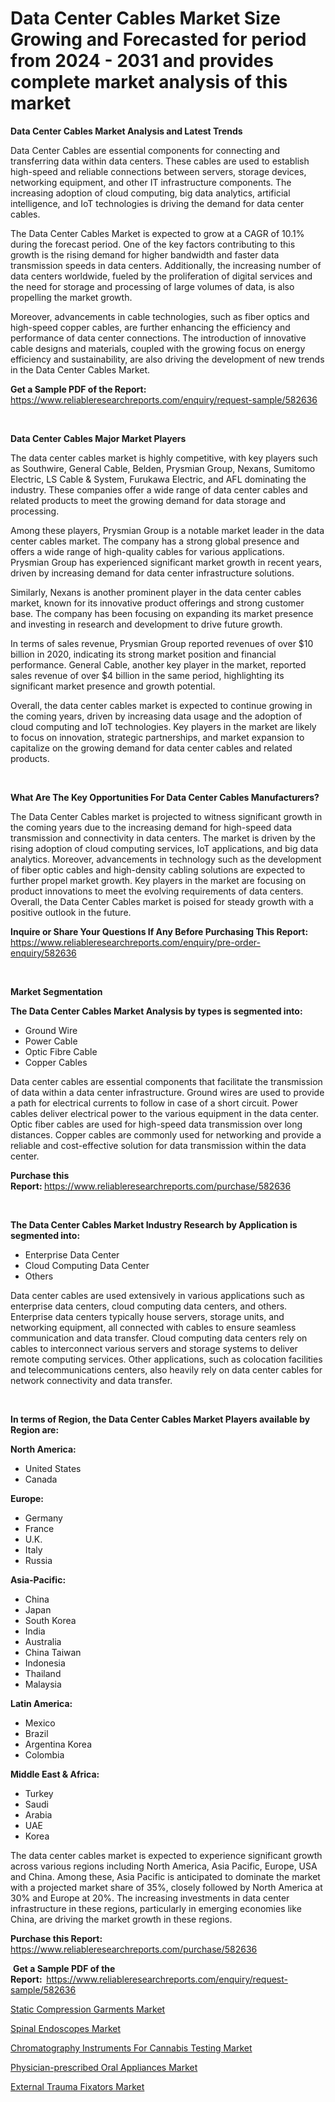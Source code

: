 <p><h1>Data Center Cables Market Size Growing and Forecasted for period from 2024 - 2031 and provides complete market analysis of this market</h1></p><p><strong>Data Center Cables Market Analysis and Latest Trends</strong></p>
<p><p>Data Center Cables are essential components for connecting and transferring data within data centers. These cables are used to establish high-speed and reliable connections between servers, storage devices, networking equipment, and other IT infrastructure components. The increasing adoption of cloud computing, big data analytics, artificial intelligence, and IoT technologies is driving the demand for data center cables.</p><p>The Data Center Cables Market is expected to grow at a CAGR of 10.1% during the forecast period. One of the key factors contributing to this growth is the rising demand for higher bandwidth and faster data transmission speeds in data centers. Additionally, the increasing number of data centers worldwide, fueled by the proliferation of digital services and the need for storage and processing of large volumes of data, is also propelling the market growth.</p><p>Moreover, advancements in cable technologies, such as fiber optics and high-speed copper cables, are further enhancing the efficiency and performance of data center connections. The introduction of innovative cable designs and materials, coupled with the growing focus on energy efficiency and sustainability, are also driving the development of new trends in the Data Center Cables Market.</p></p>
<p><strong>Get a Sample PDF of the Report:&nbsp;</strong> <a href="https://www.reliableresearchreports.com/enquiry/request-sample/582636">https://www.reliableresearchreports.com/enquiry/request-sample/582636</a></p>
<p>&nbsp;</p>
<p><strong>Data Center Cables Major Market Players</strong></p>
<p><p>The data center cables market is highly competitive, with key players such as Southwire, General Cable, Belden, Prysmian Group, Nexans, Sumitomo Electric, LS Cable & System, Furukawa Electric, and AFL dominating the industry. These companies offer a wide range of data center cables and related products to meet the growing demand for data storage and processing.</p><p>Among these players, Prysmian Group is a notable market leader in the data center cables market. The company has a strong global presence and offers a wide range of high-quality cables for various applications. Prysmian Group has experienced significant market growth in recent years, driven by increasing demand for data center infrastructure solutions.</p><p>Similarly, Nexans is another prominent player in the data center cables market, known for its innovative product offerings and strong customer base. The company has been focusing on expanding its market presence and investing in research and development to drive future growth.</p><p>In terms of sales revenue, Prysmian Group reported revenues of over $10 billion in 2020, indicating its strong market position and financial performance. General Cable, another key player in the market, reported sales revenue of over $4 billion in the same period, highlighting its significant market presence and growth potential.</p><p>Overall, the data center cables market is expected to continue growing in the coming years, driven by increasing data usage and the adoption of cloud computing and IoT technologies. Key players in the market are likely to focus on innovation, strategic partnerships, and market expansion to capitalize on the growing demand for data center cables and related products.</p></p>
<p>&nbsp;</p>
<p><strong>What Are The Key Opportunities For Data Center Cables Manufacturers?</strong></p>
<p><p>The Data Center Cables market is projected to witness significant growth in the coming years due to the increasing demand for high-speed data transmission and connectivity in data centers. The market is driven by the rising adoption of cloud computing services, IoT applications, and big data analytics. Moreover, advancements in technology such as the development of fiber optic cables and high-density cabling solutions are expected to further propel market growth. Key players in the market are focusing on product innovations to meet the evolving requirements of data centers. Overall, the Data Center Cables market is poised for steady growth with a positive outlook in the future.</p></p>
<p><strong>Inquire or Share Your Questions If Any Before Purchasing This Report:</strong> <a href="https://www.reliableresearchreports.com/enquiry/pre-order-enquiry/582636">https://www.reliableresearchreports.com/enquiry/pre-order-enquiry/582636</a></p>
<p>&nbsp;</p>
<p><strong>Market Segmentation</strong></p>
<p><strong>The Data Center Cables Market Analysis by types is segmented into:</strong></p>
<p><ul><li>Ground Wire</li><li>Power Cable</li><li>Optic Fibre Cable</li><li>Copper Cables</li></ul></p>
<p><p>Data center cables are essential components that facilitate the transmission of data within a data center infrastructure. Ground wires are used to provide a path for electrical currents to follow in case of a short circuit. Power cables deliver electrical power to the various equipment in the data center. Optic fiber cables are used for high-speed data transmission over long distances. Copper cables are commonly used for networking and provide a reliable and cost-effective solution for data transmission within the data center.</p></p>
<p><strong>Purchase this Report:&nbsp;</strong><a href="https://www.reliableresearchreports.com/purchase/582636">https://www.reliableresearchreports.com/purchase/582636</a></p>
<p>&nbsp;</p>
<p><strong>The Data Center Cables Market Industry Research by Application is segmented into:</strong></p>
<p><ul><li>Enterprise Data Center</li><li>Cloud Computing Data Center</li><li>Others</li></ul></p>
<p><p>Data center cables are used extensively in various applications such as enterprise data centers, cloud computing data centers, and others. Enterprise data centers typically house servers, storage units, and networking equipment, all connected with cables to ensure seamless communication and data transfer. Cloud computing data centers rely on cables to interconnect various servers and storage systems to deliver remote computing services. Other applications, such as colocation facilities and telecommunications centers, also heavily rely on data center cables for network connectivity and data transfer.</p></p>
<p>&nbsp;</p>
<p><strong>In terms of Region, the Data Center Cables Market Players available by Region are:</strong></p>
<p>
    <p> <strong> North America: </strong>
        <ul>
            <li>United States</li>
            <li>Canada</li>
        </ul>
        </p> 
    <p> <strong> Europe: </strong>
        <ul>
            <li>Germany</li>
            <li>France</li>
            <li>U.K.</li>
            <li>Italy</li>
            <li>Russia</li>
        </ul>
        </p> 
    <p> <strong> Asia-Pacific: </strong>
        <ul>
            <li>China</li>
            <li>Japan</li>
            <li>South Korea</li>
            <li>India</li>
            <li>Australia</li>
            <li>China Taiwan</li>
            <li>Indonesia</li>
            <li>Thailand</li>
            <li>Malaysia</li>
        </ul>
        </p> 
    <p> <strong> Latin America: </strong>
        <ul>
            <li>Mexico</li>
            <li>Brazil</li>
            <li>Argentina Korea</li>
            <li>Colombia</li>
        </ul>
        </p> 
    <p> <strong> Middle East & Africa: </strong>
        <ul>
            <li>Turkey</li>
            <li>Saudi</li>
            <li>Arabia</li>
            <li>UAE</li>
            <li>Korea</li>
        </ul>
    </p>
    </p>
<p><p>The data center cables market is expected to experience significant growth across various regions including North America, Asia Pacific, Europe, USA and China. Among these, Asia Pacific is anticipated to dominate the market with a projected market share of 35%, closely followed by North America at 30% and Europe at 20%. The increasing investments in data center infrastructure in these regions, particularly in emerging economies like China, are driving the market growth in these regions.</p></p>
<p><strong>Purchase this Report: </strong><a href="https://www.reliableresearchreports.com/purchase/582636">https://www.reliableresearchreports.com/purchase/582636</a></p>
<p>&nbsp;<strong>Get a Sample PDF of the Report:&nbsp;&nbsp;</strong><a href="https://www.reliableresearchreports.com/enquiry/request-sample/582636">https://www.reliableresearchreports.com/enquiry/request-sample/582636</a></p>
<p><strong></strong></p>
<p><p><a href="https://medium.com/@mayschimmel/static-compression-garments-market-report-reveals-the-latest-trends-and-growth-opportunities-of-caad8cb4dea8">Static Compression Garments Market</a></p><p><a href="https://medium.com/p/251cc7b24bde/edit">Spinal Endoscopes Market</a></p><p><a href="https://medium.com/p/a3ef139bbe90/edit">Chromatography Instruments For Cannabis Testing Market</a></p><p><a href="https://medium.com/@mayschimmel/physician-prescribed-oral-appliances-market-analysis-and-sze-forecasted-for-period-from-2024-to-2c2e5d0d21be">Physician-prescribed Oral Appliances Market</a></p><p><a href="https://medium.com/@mayschimmel/external-trauma-fixators-market-research-report-its-history-and-forecast-2024-to-2031-0acc8a649a37">External Trauma Fixators Market</a></p></p>